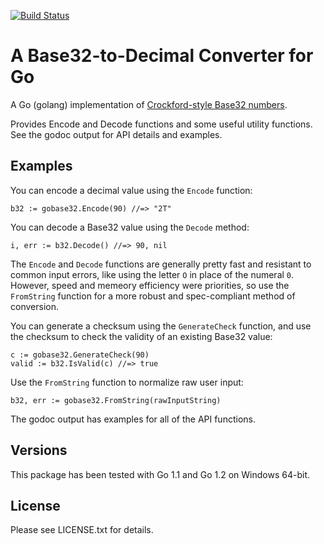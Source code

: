 [![Build Status](https://drone.io/github.com/Dancapistan/gobase32/status.png)](https://drone.io/github.com/Dancapistan/gobase32/latest)

A Base32-to-Decimal Converter for Go
====================================

A Go (golang) implementation of
[Crockford-style Base32 numbers](http://www.crockford.com/wrmg/base32.html).

Provides Encode and Decode functions and some useful utility functions. See the
godoc output for API details and examples.

Examples
--------

You can encode a decimal value using the `Encode` function:

    b32 := gobase32.Encode(90) //=> "2T"

You can decode a Base32 value using the `Decode` method:

    i, err := b32.Decode() //=> 90, nil

The `Encode` and `Decode` functions are generally pretty fast and resistant
to common input errors, like using the letter `O` in place of the numeral
`0`. However, speed and memeory efficiency were priorities, so use the
`FromString` function for a more robust and spec-compliant method of conversion.

You can generate a checksum using the `GenerateCheck` function, and use the
checksum to check the validity of an existing Base32 value:

    c := gobase32.GenerateCheck(90)
    valid := b32.IsValid(c) //=> true

Use the `FromString` function to normalize raw user input:

    b32, err := gobase32.FromString(rawInputString)

The godoc output has examples for all of the API functions.

Versions
--------

This package has been tested with Go 1.1 and Go 1.2 on Windows 64-bit.

License
-------

Please see LICENSE.txt for details.
